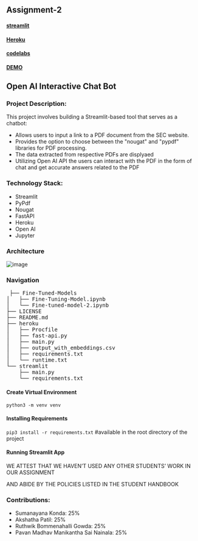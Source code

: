 ## Assignment-2

#### [streamlit](https://mainpy-akenyqfidkmdqjxnj4haqt.streamlit.app/)

#### [Heroku](https://testing-assignment-2-b10953b0ae68.herokuapp.com/docs)

#### [codelabs](https://codelabs-preview.appspot.com/?file_id=1k9h6G5z1DkXoStdQyCTC3ZMsNPTBl2wp-AFMHDoi1es)

#### [DEMO](https://youtu.be/htLS6CFG4hc)

## Open AI Interactive Chat Bot

### Project Description:
This project involves building a Streamlit-based tool that serves as a chatbot:

- Allows users to input a link to a PDF document from the SEC website.
- Provides the option to choose between the "nougat" and "pypdf" libraries for PDF processing.
- The data extracted from respective PDFs are displyaed
- Utilizing Open AI API the users can interact with the PDF in the form of chat and get accurate answers related to the PDF

### Technology Stack:
- Streamlit
- PyPdf
- Nougat
- FastAPI
- Heroku
- Open AI
- Jupyter

### Architecture

![image](https://github.com/BigDataIA-Fall2023-Team3/Assignment-2/assets/114708712/cdb79e9e-3ea1-403f-b1ba-8af00f88f2fb)


### Navigation
<pre>
 ├── Fine-Tuned-Models
│   ├── Fine-Tuning-Model.ipynb
│   └── Fine-tuned-model-2.ipynb
├── LICENSE
├── README.md
├── heroku
│   ├── Procfile
│   ├── fast-api.py
│   ├── main.py
│   ├── output_with_embeddings.csv
│   ├── requirements.txt
│   └── runtime.txt
└── streamlit
    ├── main.py
    └── requirements.txt
</pre>

#### Create Virtual Environment

`python3 -m venv venv`

#### Installing Requirements 

`pip3 install -r requirements.txt`     #available in the root directory of the project

#### Running Streamlit App


WE ATTEST THAT WE HAVEN’T USED ANY OTHER STUDENTS’ WORK IN OUR ASSIGNMENT

AND ABIDE BY THE POLICIES LISTED IN THE STUDENT HANDBOOK

 ### Contributions: 

- Sumanayana Konda: 25% 
- Akshatha Patil: 25% 
- Ruthwik Bommenahalli Gowda: 25%
- Pavan Madhav Manikantha Sai Nainala: 25% 
